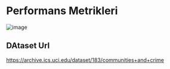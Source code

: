 # Performans Metrikleri

![image](https://github.com/user-attachments/assets/adf93c66-c835-4999-91cb-d1761eed46e4)

## DAtaset Url
https://archive.ics.uci.edu/dataset/183/communities+and+crime
